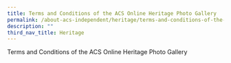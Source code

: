 ```yaml
---
title: Terms and Conditions of the ACS Online Heritage Photo Gallery
permalink: /about-acs-independent/heritage/terms-and-conditions-of-the-acs-online-heritage-photo-gallery/
description: ""
third_nav_title: Heritage
---
```

Terms and Conditions of the ACS Online Heritage Photo Gallery